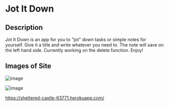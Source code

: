 # Jot It Down

## Description
Jot It Down is an app for you to "jot" down tasks or simple notes for yourself. Give it a title and write whatever you need to. The note 
will save on the left hand side. Currently working on the delete function. Enjoy!

## Images of Site
![image](https://user-images.githubusercontent.com/64288510/89740967-2bc9af00-da53-11ea-8e5e-b48fb4370cd7.png)

![image](https://user-images.githubusercontent.com/64288510/89740994-42700600-da53-11ea-902c-ea4d270c4d97.png)

https://sheltered-castle-63771.herokuapp.com/

